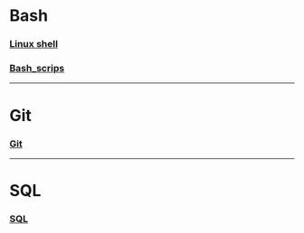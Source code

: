 # Bash

### [Linux shell](Bash/Linux.md)
### [Bash_scrips](Bash/bash_script.md)

---

# Git

### [Git](Git/git_command.md)

---

# SQL

### [SQL](SQL/SQL.md)
